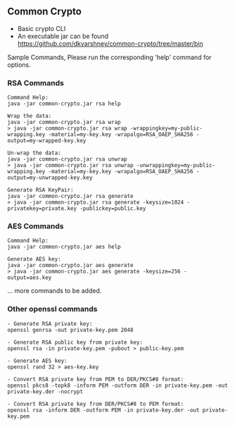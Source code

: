 ## Common Crypto
- Basic crypto CLI
- An executable jar can be found https://github.com/dkvarshney/common-crypto/tree/master/bin

Sample Commands, Please run the corresponding 'help' command for options.

###  RSA Commands
    Command Help:
    java -jar common-crypto.jar rsa help

    Wrap the data:
    java -jar common-crypto.jar rsa wrap
    > java -jar common-crypto.jar rsa wrap -wrappingkey=my-public-wrapping.key -material=my-key.key -wrapalgo=RSA_OAEP_SHA256 -output=my-wrapped-key.key
   
    Un-wrap the data:
    java -jar common-crypto.jar rsa unwrap
    > java -jar common-crypto.jar rsa unwrap -unwrappingkey=my-public-wrapping.key -material=my-key.key -wrapalgo=RSA_OAEP_SHA256 -output=my-unwrapped-key.key
   
    Generate RSA KeyPair:
    java -jar common-crypto.jar rsa generate
    > java -jar common-crypto.jar rsa generate -keysize=1024 -privatekey=private.key -publickey=public.key
   

### AES Commands
    Command Help:
    java -jar common-crypto.jar aes help

    Generate AES key:
    java -jar common-crypto.jar aes generate
    > java -jar common-crypto.jar aes generate -keysize=256 -output=aes.key 
  
... more commands to be added.

### Other openssl commands
    - Generate RSA private key:
    openssl genrsa -out private-key.pem 2048
    
    - Generate RSA public key from private key:
    openssl rsa -in private-key.pem -pubout > public-key.pem

    - Generate AES key:
    openssl rand 32 > aes-key.key

    - Convert RSA private key from PEM to DER/PKCS#8 format:
    openssl pkcs8 -topk8 -inform PEM -outform DER -in private-key.pem -out private-key.der -nocrypt
    
    - Convert RSA private key from DER/PKCS#8 to PEM format:
    openssl rsa -inform DER -outform PEM -in private-key.der -out private-key.pem

